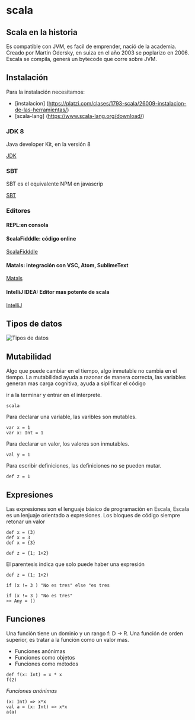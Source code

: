 # scala
## Scala en la historia
Es compatible con JVM, es facil de emprender, nació de la academia.
Creado por Martin Odersky, en suiza en el año 2003 se poplarizo en 2006. 
Escala se compila, generá un bytecode que corre sobre JVM.

## Instalación 
Para la instalación necesitamos:

- [instalacion] (https://platzi.com/clases/1793-scala/26009-instalacion-de-las-herramientas/)
- [scala-lang] (https://www.scala-lang.org/download/)
### JDK 8
Java developer Kit, en la versión 8

[JDK](https://openjdk.java.net/)
### SBT 
SBT es el equivalente NPM en javascrip 

[SBT](https://www.scala-sbt.org/download.html)

### Editores 
#### REPL:en consola
#### ScalaFidddle: código online 
[ScalaFidddle](https://scalafiddle.io/)
#### Matals: integración con VSC, Atom, SublimeText
[Matals](https://scalameta.org/metals/)
#### IntelliJ IDEA: Editor mas potente de scala
[IntelliJ](https://www.jetbrains.com/idea/)

## Tipos de datos 
![Tipos de datos](https://static.platzi.com/media/user_upload/unified-types-diagram-4aa16b7f-4b45-435c-96b4-496ebb371e1e.jpg "Tipos de datos")

## Mutabilidad
Algo que puede cambiar en el tiempo, algo inmutable no cambia en el tiempo. La mutabilidad ayuda a razonar de manera correcta, las variables generan mas carga cognitiva, ayuda a siplificar el código

ir a la terminar y entrar en el interprete.

```
scala
```

Para declarar una variable, las varibles son mutables.


```
var x = 1
var x: Int = 1 
```

Para declarar un valor, los valores son inmutables. 

```
val y = 1 
```

Para escribir definiciones, las definiciones no se pueden mutar.

```
def z = 1
```

## Expresiones
Las expresiones son el lenguaje básico de programación en Escala, Escala es un lenjuaje orientado a expresiones.
Los bloques de código siempre retonar un valor 

```
def x = (3)
def x = 3
def x = {3}
``` 

```
def z = {1; 1+2}
```
El parentesis indica que solo puede haber una expresión

```
def z = (1; 1+2)
```

```
if (x != 3 ) "No es tres" else "es tres
```

```
if (x != 3 ) "No es tres" 
>> Any = ()
```
## Funciones 
Una función tiene un dominio y un rango f: D -> R.
Una función de orden superior, es tratar a la función como un valor mas.

- Funciones anónimas 
- Funciones como objetos 
- Funciones como métodos

```
def f(x: Int) = x * x
f(2)
```

*Funciones anónimas*
 ```
 (x: Int) => x*x
 val a = (x: Int) => x*x
 a(a)
 ``` 